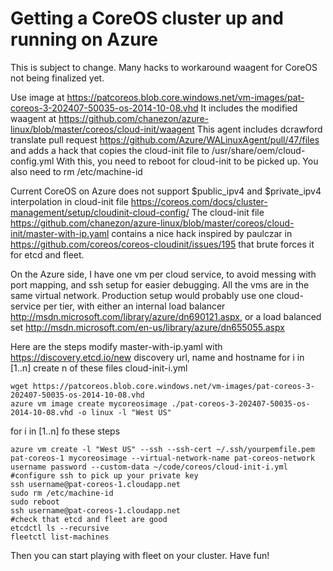 # Getting a CoreOS cluster up and running on Azure

This is subject to change. Many hacks to workaround waagent for CoreOS not being finalized yet.

Use image at https://patcoreos.blob.core.windows.net/vm-images/pat-coreos-3-202407-50035-os-2014-10-08.vhd
It includes the modified waagent at https://github.com/chanezon/azure-linux/blob/master/coreos/cloud-init/waagent
This agent includes dcrawford translate pull request https://github.com/Azure/WALinuxAgent/pull/47/files and adds a hack that copies the cloud-init file to /usr/share/oem/cloud-config.yml 
With this, you need to reboot for cloud-init to be picked up.
You also need to rm /etc/machine-id

Current CoreOS on Azure does not support $public_ipv4 and $private_ipv4 interpolation in cloud-init file https://coreos.com/docs/cluster-management/setup/cloudinit-cloud-config/
The cloud-init file https://github.com/chanezon/azure-linux/blob/master/coreos/cloud-init/master-with-ip.yaml contains a nice hack inspired by paulczar in https://github.com/coreos/coreos-cloudinit/issues/195 that brute forces it for etcd and fleet.

On the Azure side, I have one vm per cloud service, to avoid messing with port mapping, and ssh setup for easier debugging. All the vms are in the same virtual network.
Production setup would probably use one cloud-service per tier, with either an internal load balancer http://msdn.microsoft.com/library/azure/dn690121.aspx, or a load balanced set http://msdn.microsoft.com/en-us/library/azure/dn655055.aspx

Here are the steps
modify master-with-ip.yaml with https://discovery.etcd.io/new discovery url, name and hostname
for i in [1..n]
create n of these files
cloud-init-i.yml

```
wget https://patcoreos.blob.core.windows.net/vm-images/pat-coreos-3-202407-50035-os-2014-10-08.vhd
azure vm image create mycoreosimage ./pat-coreos-3-202407-50035-os-2014-10-08.vhd -o linux -l "West US"
```
for i in [1..n] fo these steps
```
azure vm create -l "West US" --ssh --ssh-cert ~/.ssh/yourpemfile.pem pat-coreos-1 mycoreosimage --virtual-network-name pat-coreos-network username password --custom-data ~/code/coreos/cloud-init-i.yml
#configure ssh to pick up your private key
ssh username@pat-coreos-1.cloudapp.net
sudo rm /etc/machine-id 
sudo reboot
ssh username@pat-coreos-1.cloudapp.net
#check that etcd and fleet are good
etcdctl ls --recursive
fleetctl list-machines
```

Then you can start playing with fleet on your cluster.
Have fun!
